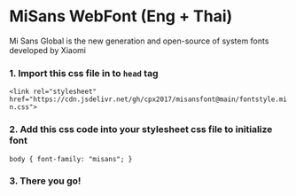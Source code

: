 # MiSans WebFont (Eng + Thai)

Mi Sans Global is the new generation and open-source of system fonts developed by Xiaomi 

### 1. Import this css file in to `head` tag
`<link rel="stylesheet" href="https://cdn.jsdelivr.net/gh/cpx2017/misansfont@main/fontstyle.min.css">`

### 2. Add this css code into your stylesheet css file to initialize font
`body {
  font-family: "misans";
}`

### 3. There you go!